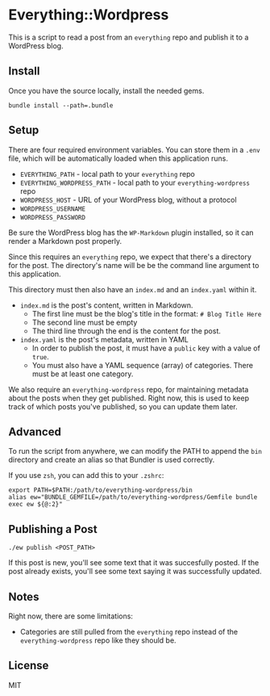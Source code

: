 # Everything::Wordpress

This is a script to read a post from an `everything` repo and publish it to a
WordPress blog.

## Install

Once you have the source locally, install the needed gems.

`bundle install --path=.bundle`

## Setup

There are four required environment variables. You can store them in a `.env`
file, which will be automatically loaded when this application runs.

- `EVERYTHING_PATH` - local path to your `everything` repo
- `EVERYTHING_WORDPRESS_PATH` - local path to your `everything-wordpress` repo
- `WORDPRESS_HOST` - URL of your WordPress blog, without a protocol
- `WORDPRESS_USERNAME`
- `WORDPRESS_PASSWORD`

Be sure the WordPress blog has the `WP-Markdown` plugin installed, so it can
render a Markdown post properly.

Since this requires an `everything` repo, we expect that there's a directory
for the post. The directory's name will be be the command line argument to
this application.

This directory must then also have an `index.md` and an `index.yaml` within it.

- `index.md` is the post's content, written in Markdown.
  - The first line must be the blog's title in the format: `# Blog Title Here`
  - The second line must be empty
  - The third line through the end is the content for the post.
- `index.yaml` is the post's metadata, written in YAML
  - In order to publish the post, it must have a `public` key with a value of `true`.
  - You must also have a YAML sequence (array) of categories. There must be at
    least one category.

We also require an `everything-wordpress` repo, for maintaining metadata about
the posts when they get published. Right now, this is used to keep track of
which posts you've published, so you can update them later.

## Advanced

To run the script from anywhere, we can modify the PATH to append the `bin`
directory and create an alias so that Bundler is used correctly.

If you use `zsh`, you can add this to your `.zshrc`:

```
export PATH=$PATH:/path/to/everything-wordpress/bin
alias ew="BUNDLE_GEMFILE=/path/to/everything-wordpress/Gemfile bundle exec ew ${@:2}"
```

## Publishing a Post

```
./ew publish <POST_PATH>
```

If this post is new, you'll see some text that it was succesfully posted.
If the post already exists, you'll see some text saying it was successfully
updated.

## Notes

Right now, there are some limitations:

- Categories are still pulled from the `everything` repo instead of the
  `everything-wordpress` repo like they should be.

## License

MIT

